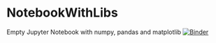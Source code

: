 # NotebookWithLibs
Empty Jupyter Notebook with numpy, pandas and matplotlib
[![Binder](https://mybinder.org/badge_logo.svg)](https://mybinder.org/v2/gh/IvanFromGardarike/NotebookWithLibs/master)
